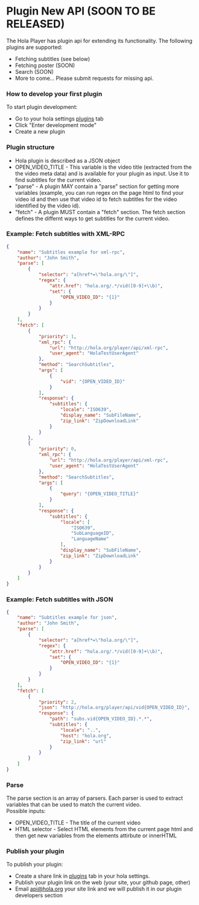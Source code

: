 # Plugin New API (SOON TO BE RELEASED)

The Hola Player has plugin api for extending its functionality.
The following plugins are supported:
* Fetching subtitles (see below)
* Fetching poster (SOON)
* Search (SOON)
* More to come... Please submit requests for missing api.

### How to develop your first plugin
To start plugin development:
* Go to your hola settings [plugins](http://hola.org/access/my/settings#plugins) tab
* Click "Enter development mode"
* Create a new plugin

### Plugin structure
- Hola plugin is described as a JSON object
- OPEN_VIDEO_TITLE - This variable is the video title (extracted from the the video meta data) and is available for your plugin as input. Use it to find subtitles for the current video.
- "parse" - A plugin MAY contain a "parse" section for getting more variables (example, you can run regex on the page html to find your video id and then use that video id to fetch subtitles for the video identified by the video id).
- "fetch" - A plugin MUST contain a "fetch" section. The fetch section defines the differnt ways to get subtitles for the current video.

### Example: Fetch subtitles with XML-RPC
```json
{
	"name": "Subtitles example for xml-rpc",
	"author": "John Smith",
	"parse": [
		{
			"selector": "a[href*=\"hola.org/\"]",
			"regex": {
				"attr.href": "hola.org/.*/vid([0-9]+\\b)",
				"set": {
					"OPEN_VIDEO_ID": "{1}"
				}
			}
		}
	],
	"fetch": [
		{
			"priority": 1,
			"xml_rpc": {
				"url": "http://hola.org/player/api/xml-rpc",
				"user_agent": "HolaTestUserAgent"
			},
			"method": "SearchSubtitles",
			"args": [
				{
					"vid": "{OPEN_VIDEO_ID}"
				}
			],
			"response": {
				"subtitles": {
					"locale": "ISO639",
					"display_name": "SubFileName",
					"zip_link": "ZipDownloadLink"
				}
			}
		},
		{
			"priority": 0,
			"xml_rpc": {
				"url": "http://hola.org/player/api/xml-rpc",
				"user_agent": "HolaTestUserAgent"
			},
			"method": "SearchSubtitles",
			"args": [
				{
					"query": "{OPEN_VIDEO_TITLE}"
				}
			],
			"response": {
				"subtitles": {
					"locale": [
						"ISO639",
						"SubLanguageID",
						"LanguageName"
					],
					"display_name": "SubFileName",
					"zip_link": "ZipDownloadLink"
				}
			}
		}
	]
}
```

### Example: Fetch subtitles with JSON
```json
{
	"name": "Subtitles example for json",
	"author": "John Smith",
	"parse": [
		{
			"selector": "a[href*=\"hola.org/\"]",
			"regex": {
				"attr.href": "hola.org/.*/vid([0-9]+\\b)",
				"set": {
					"OPEN_VIDEO_ID": "{1}"
				}
			}
		}
	],
	"fetch": [
		{
			"priority": 2,
			"json": "http://hola.org/player/api/vid{OPEN_VIDEO_ID}",
			"response": {
				"path": "subs.vid{OPEN_VIDEO_ID}.*.*",
				"subtitles": {
					"locale": "..",
					"host": "hola.org",
					"zip_link": "url"
				}
			}
		}
	]
}
```

### Parse
The parse section is an array of parsers. Each parser is used to extract variables that can be used to match the current video.  
Possible inputs:
* OPEN_VIDEO_TITLE - The title of the current video
* HTML selector - Select HTML elements from the current page html and then get new variables from the elements attirbute or innerHTML

### Publish your plugin
To publish your plugin:
* Create a share link in [plugins](http://hola.org/access/my/settings#plugins) tab in your hola settings.
* Publish your plugin link on the web (your site, your github page, other)
* Email [api@hola.org](mailto:api@hola.org) your site link and we will publish it in our plugin developers section

